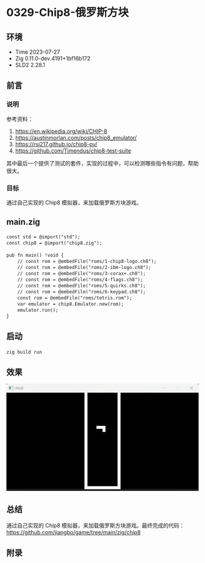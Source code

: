 # 0329-Chip8-俄罗斯方块

## 环境

- Time 2023-07-27
- Zig 0.11.0-dev.4191+1bf16b172
- SLD2 2.28.1

## 前言

### 说明

参考资料：

1. <https://en.wikipedia.org/wiki/CHIP-8>
2. <https://austinmorlan.com/posts/chip8_emulator/>
3. <https://rsj217.github.io/chip8-py/>
4. <https://github.com/Timendus/chip8-test-suite>

其中最后一个提供了测试的套件，实现的过程中，可以检测哪些指令有问题，帮助很大。

### 目标

通过自己实现的 Chip8 模拟器，来加载俄罗斯方块游戏。

## main.zig

```zig
const std = @import("std");
const chip8 = @import("chip8.zig");

pub fn main() !void {
    // const rom = @embedFile("roms/1-chip8-logo.ch8");
    // const rom = @embedFile("roms/2-ibm-logo.ch8");
    // const rom = @embedFile("roms/3-corax+.ch8");
    // const rom = @embedFile("roms/4-flags.ch8");
    // const rom = @embedFile("roms/5-quirks.ch8");
    // const rom = @embedFile("roms/6-keypad.ch8");
    const rom = @embedFile("roms/tetris.rom");
    var emulator = chip8.Emulator.new(rom);
    emulator.run();
}
```

## 启动

`zig build run`

## 效果

![窗口][1]

## 总结

通过自己实现的 Chip8 模拟器，来加载俄罗斯方块游戏。最终完成的代码：<https://github.com/jiangbo/game/tree/main/zig/chip8>

[1]: images/tetris.gif

## 附录

